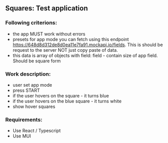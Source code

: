 ## Squares: Test application

### Following criterions:

- the app MUST work without errors
- presets for app mode you can fetch using this endpoint https://648d8d312de8d0ea11e7fa91.mockapi.io/fields. This is should be request to the server NOT just copy paste of data.
- this data is array of objects with field: field - contain size of app field. Should be square form

### Work description:
- user set app mode
- press START
- if the user hovers on the square - it turns blue
- if the user hovers on the blue square - it turns white
- show hover squares

### Requirements:
- Use React / Typescript
- Use MUI
